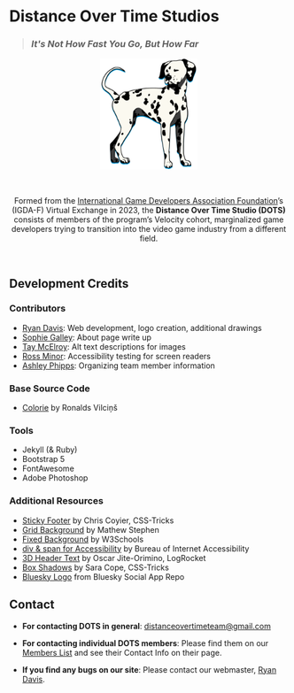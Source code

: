 # Distance Over Time Studios
> ### _It's Not How Fast You Go, But How Far_
<p align="center">
<img src="https://github.com/Distance-Over-Time/distance-over-time.github.io/blob/main/assets/images/dalmatian2.png" alt="alt text" width="35%" height="35%">
</p>
</br>
<p align="center">
Formed from the <a href="https://www.igdafoundation.org/virtualexchange">International Game Developers Association Foundation</a>’s (IGDA-F) Virtual Exchange in 2023, the <strong>Distance Over Time Studio (DOTS)</strong> consists of members of the program’s Velocity cohort, marginalized game developers trying to transition into the video game industry from a different field.
</p>
</br>

## Development Credits
### Contributors
- [Ryan Davis](https://distance-over-time.github.io/ryan-davis): Web development, logo creation, additional drawings
- [Sophie Galley](https://distance-over-time.github.io/sophie-galley): About page write up
- [Tay McElroy](https://distance-over-time.github.io/taylor-mcelroy): Alt text descriptions for images
- [Ross Minor](https://distance-over-time.github.io/ross-minor): Accessibility testing for screen readers
- [Ashley Phipps](https://distance-over-time.github.io/ashley-phipps): Organizing team member information

### Base Source Code
- [Colorie](https://github.com/ronv/colorie) by Ronalds Vilciņš

### Tools
- Jekyll (& Ruby)
- Bootstrap 5
- FontAwesome
- Adobe Photoshop

### Additional Resources
- [Sticky Footer](https://css-tricks.com/couple-takes-sticky-footer/) by Chris Coyier, CSS-Tricks
- [Grid Background](https://stackoverflow.com/a/25709375) by Mathew Stephen
- [Fixed Background](https://www.w3schools.com/cssref/pr_background-attachment.php) by W3Schools
- [div & span for Accessibility](https://www.boia.org/blog/accessibility-tips-using-the-div-and-span-elements) by Bureau of Internet Accessibility
- [3D Header Text](https://blog.logrocket.com/five-cool-css-header-styles-with-cross-browser-compatibility/) by Oscar Jite-Orimino, LogRocket
- [Box Shadows](https://css-tricks.com/almanac/properties/b/box-shadow/) by Sara Cope, CSS-Tricks
- [Bluesky Logo](https://github.com/bluesky-social/social-app/blob/main/assets/favicon.png) from Bluesky Social App Repo

## Contact
- **For contacting DOTS in general**: [distanceovertimeteam@gmail.com](mailto:distanceovertimeteam@gmail.com)

- **For contacting individual DOTS members**: Please find them on our [Members List](https://distance-over-time.github.io/members) and see their Contact Info on their page.

- **If you find any bugs on our site**: Please contact our webmaster, [Ryan Davis](https://github.com/DataIsGone).
